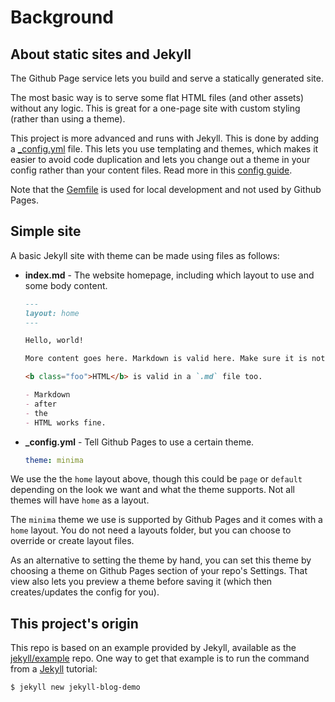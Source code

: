 # Background


## About static sites and Jekyll

The Github Page service lets you build and serve a statically generated site.

The most basic way is to serve some flat HTML files (and other assets) without any logic. This is great for a one-page site with custom styling (rather than using a theme).

This project is more advanced and runs with Jekyll. This is done by adding a [\_config.yml](/_config.yml) file. This lets you use templating and themes, which makes it easier to avoid code duplication and lets you change out a theme in your config rather than your content files. Read more in this [config guide](https://github.com/MichaelCurrin/code-cookbook/blob/master/recipes/jekyll/project-files/config.md).

Note that the [Gemfile](/Gemfile) is used for local development and not used by Github Pages.


## Simple site

A basic Jekyll site with theme can be made using files as follows:

- **index.md** - The website homepage, including which layout to use and some body content.
    ```markdown
    ---
    layout: home
    ---

    Hello, world!

    More content goes here. Markdown is valid here. Make sure it is not indented otherwise at 4 spaces it becomes a codeblock.

    <b class="foo">HTML</b> is valid in a `.md` file too.

    - Markdown
    - after
    - the
    - HTML works fine.
    ```
- **\_config.yml** - Tell Github Pages to use a certain theme.
    ```yaml
    theme: minima
    ```

We use the the `home` layout above, though this could be `page` or `default` depending on the look we want and what the theme supports. Not all themes will have `home` as a layout.

The `minima` theme we use is supported by Github Pages and it comes with a `home` layout. You do not need a layouts folder, but you can choose to override or create layout files.

As an alternative to setting the theme by hand, you can set this theme by choosing a theme on Github Pages section of your repo's Settings. That view also lets you preview a theme before saving it (which then creates/updates the config for you).


## This project's origin

This repo is based on an example provided by Jekyll, available as the [jekyll/example](https://github.com/jekyll/example) repo. One way to get that example is to run the command from a [Jekyll](https://jekyllrb.com/) tutorial:

```sh
$ jekyll new jekyll-blog-demo
```
